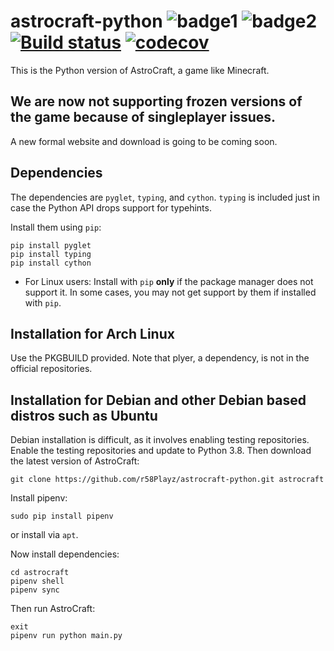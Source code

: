 # astrocraft-python ![badge1](https://img.shields.io/badge/maintainance-not%20much-critical.svg) ![badge2](https://img.shields.io/badge/runnable-yes-success.svg) [![Build status](https://ci.appveyor.com/api/projects/status/413so98eyitcn9jx/branch/master?svg=true)](https://ci.appveyor.com/project/r58Playz/astrocraft-python/branch/master) [![codecov](https://codecov.io/gh/r58Playz/astrocraft-python/branch/master/graph/badge.svg)](https://codecov.io/gh/r58Playz/astrocraft-python)


This is the Python version of AstroCraft, a game like Minecraft.

## We are now not supporting frozen versions of the game because of singleplayer issues.

A new formal website and download is going to be coming soon.


## Dependencies

The dependencies are `pyglet`, `typing`, and `cython`. `typing` is included just in case the Python API drops support for typehints.

Install them using `pip`:
```
pip install pyglet
pip install typing
pip install cython
```
* For Linux users: Install with `pip` **only** if the package manager does not support it. In some cases, you may not get support by them if installed with `pip`.

## Installation for Arch Linux

Use the PKGBUILD provided.
Note that plyer, a dependency, is not in the official repositories.

## Installation for Debian and other Debian based distros such as Ubuntu


Debian installation is difficult, as it involves enabling testing repositories.
Enable the testing repositories and update to Python 3.8.
Then download the latest version of AstroCraft:
```
git clone https://github.com/r58Playz/astrocraft-python.git astrocraft
```

Install pipenv:
```
sudo pip install pipenv
```
or install via ```apt```.

Now install dependencies:
```
cd astrocraft
pipenv shell
pipenv sync
```
Then run AstroCraft:
```
exit
pipenv run python main.py
```
